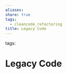 ```yaml
---
aliases: 
share: true
tags:
  - cleancode_refactoring
title: Legacy Code
---
```


tags:

# Legacy Code